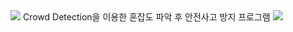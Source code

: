 

<img src="https://capsule-render.vercel.app/api?type=waving&color=BDBDC8&height=150&section=header" />
Crowd Detection을 이용한 혼잡도 파악 후 안전사고 방지 프로그램

<img src="https://capsule-render.vercel.app/api?type=waving&color=BDBDC8&height=150&section=footer" />
